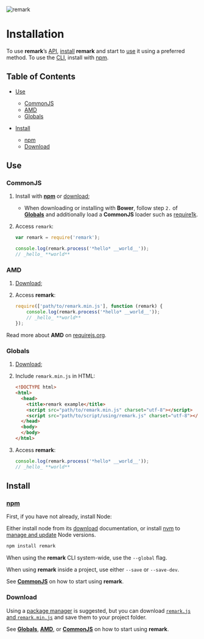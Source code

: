 ![remark](https://cdn.rawgit.com/wooorm/remark/master/logo.svg)

# Installation

To use **remark**’s [API](https://github.com/wooorm/remark#api),
[install](#install) **remark** and start to [use](#use) it using a
preferred method. To use the [CLI](https://github.com/wooorm/remark#cli),
install with [npm](#npm).

## Table of Contents

*   [Use](#use)

    *   [CommonJS](#commonjs)
    *   [AMD](#amd)
    *   [Globals](#globals)

*   [Install](#install)

    *   [npm](#npm)
    *   [Download](#download)

## Use

### CommonJS

1.  Install with [**npm**](#npm) or [download](#download);

    *   When downloading or installing with **Bower**, follow step `2.` of
        [**Globals**](#globals) and additionally load a **CommonJS** loader
        such as [require1k](http://stuk.github.io/require1k/).

2.  Access `remark`:

    ```js
    var remark = require('remark');

    console.log(remark.process('*hello* __world__'));
    // _hello_ **world**
    ```

### AMD

1.  [Download](#download);

2.  Access **remark**:

    ```js
    require(['path/to/remark.min.js'], function (remark) {
        console.log(remark.process('*hello* __world__'));
        // _hello_ **world**
    });
    ```

Read more about **AMD** on [requirejs.org](http://requirejs.org/docs/start.html#add).

### Globals

1.  [Download](#download);

2.  Include `remark.min.js` in HTML:

    ```html
    <!DOCTYPE html>
    <html>
      <head>
        <title>remark example</title>
        <script src="path/to/remark.min.js" charset="utf-8"></script>
        <script src="path/to/script/using/remark.js" charset="utf-8"></script>
      </head>
      <body>
      </body>
    </html>
    ```

3.  Access **remark**:

    ```js
    console.log(remark.process('*hello* __world__'));
    // _hello_ **world**
    ```

## Install

### [npm](https://docs.npmjs.com/cli/install)

First, if you have not already, install Node:

Either install node from its [download](https://nodejs.org/en/download/)
documentation, or install [nvm](https://github.com/creationix/nvm#install-script)
to [manage and update](https://github.com/creationix/nvm#usage) Node versions.

```sh
npm install remark
```

When using the **remark** CLI system-wide, use the `--global` flag.

When using **remark** inside a project, use either `--save` or `--save-dev`.

See [**CommonJS**](#commonjs) on how to start using **remark**.

### Download

Using a [package manager](#package-managers) is suggested, but you can
download [`remark.js` and `remark.min.js`](https://github.com/wooorm/remark/releases)
and save them to your project folder.

See [**Globals**](#globals), [**AMD**](#amd), or [**CommonJS**](#commonjs) on
how to start using **remark**.
